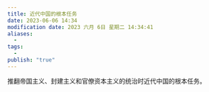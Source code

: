 ```yaml
---
title: 近代中国的根本任务
date: 2023-06-06 14:34
modification date: 2023 六月 6日 星期二 14:34:41
aliases:
  - 
tags:
  - 
publish: "true"
---
```


推翻帝国主义、封建主义和官僚资本主义的统治时近代中国的根本任务。